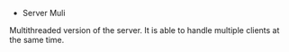 * Server Muli

Multithreaded version of the server. It is able to handle multiple clients at the same time.
